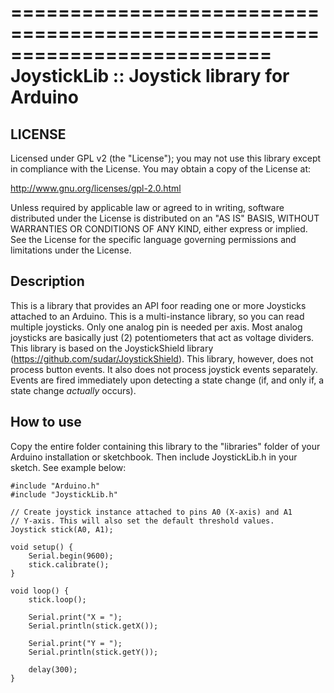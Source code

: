 ==========================================================================
JoystickLib :: Joystick library for Arduino
==========================================================================

## LICENSE

Licensed under GPL v2 (the "License"); you may not use this library except
in compliance with the License.  You may obtain a copy of the License at:

http://www.gnu.org/licenses/gpl-2.0.html

Unless required by applicable law or agreed to in writing, software
distributed under the License is distributed on an "AS IS" BASIS,
WITHOUT WARRANTIES OR CONDITIONS OF ANY KIND, either express or implied.
See the License for the specific language governing permissions and
limitations under the License.

## Description

This is a library that provides an API foor reading one or more Joysticks
attached to an Arduino. This is a multi-instance library, so you can read
multiple joysticks. Only one analog pin is needed per axis. Most analog
joysticks are basically just (2) potentiometers that act as voltage dividers.
This library is based on the JoystickShield library (https://github.com/sudar/JoystickShield).
This library, however, does not process button events. It also does not
process joystick events separately. Events are fired immediately upon
detecting a state change (if, and only if, a state change *actually*
occurs).

## How to use

Copy the entire folder containing this library to the "libraries" folder
of your Arduino installation or sketchbook. Then include JoystickLib.h in
your sketch. See example below:

	#include "Arduino.h"
	#include "JoystickLib.h"

	// Create joystick instance attached to pins A0 (X-axis) and A1
	// Y-axis. This will also set the default threshold values.
	Joystick stick(A0, A1);

	void setup() {
		Serial.begin(9600);
		stick.calibrate();
	}

	void loop() {
		stick.loop();
		
		Serial.print("X = ");
		Serial.println(stick.getX());

		Serial.print("Y = ");
		Serial.println(stick.getY());

		delay(300);
	}